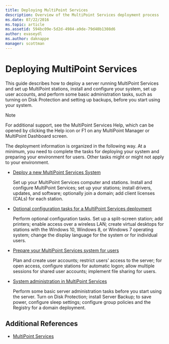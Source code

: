 ```yaml
---
title: Deploying MultiPoint Services
description: Overview of the MultiPoint Services deployment process
ms.date: 07/22/2016
ms.topic: article
ms.assetid: 594bc09e-5d2d-4984-a9de-79d40b1308d6
author: evaseydl
ms.author: daknappe
manager: scottman
---
```


# Deploying MultiPoint Services

This guide describes how to deploy a server running MultiPoint Services and set up MultiPoint stations, install and configure your system, set up user accounts, and perform some basic administration tasks, such as turning on Disk Protection and setting up backups, before you start using your system.

> [!NOTE]
> For additional support, see the MultiPoint Services Help, which can be opened by clicking the Help icon or F1 on any MultiPoint Manager or MultiPoint Dashboard screen.

The deployment information is organized in the following way. At a minimum, you need to complete the tasks for deploying your system and preparing your environment for users. Other tasks might or might not apply to your environment.
-   [Deploy a new MultiPoint Services System](Deploy-a-new-MultiPoint-services-system.md)

    Set up your MultiPoint Services computer and stations. Install and configure MultiPoint Services; set up your stations; install drivers, updates, and software; optionally join a domain; add client licenses (CALs) for each station.

-   [Optional configuration tasks for a MultiPoint Services deployment](Optional-configuration-tasks-for-a-MultiPoint-services-deployment.md)

    Perform optional configuration tasks. Set up a split-screen station; add printers; enable access over a wireless LAN; create virtual desktops for stations with the Windows 10, Windows 8, or Windows 7 operating system; change the display language for the system or for individual users.

-   [Prepare your MultiPoint Services system for users](Prepare-your-MultiPoint-services-system-for-users.md)

    Plan and create user accounts; restrict users' access to the server; for open access, configure stations for automatic logon; allow multiple sessions for shared user accounts; implement file sharing for users.

-   [System administration in MultiPoint Services](System-administration-in-MultiPoint-services.md)

    Perform some basic server administration tasks before you start using the server. Turn on Disk Protection; install Server Backup; to save power, configure sleep settings; configure group policies and the Registry for a domain deployment.

## Additional References

- [MultiPoint Services](MultiPoint-Services.md)
